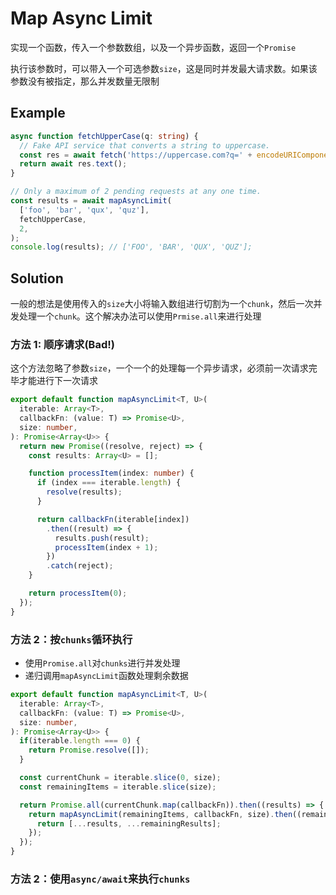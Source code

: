# Map Async Limit

实现一个函数，传入一个参数数组，以及一个异步函数，返回一个`Promise`

执行该参数时，可以带入一个可选参数`size`，这是同时并发最大请求数。如果该参数没有被指定，那么并发数量无限制

## Example

```ts
async function fetchUpperCase(q: string) {
  // Fake API service that converts a string to uppercase.
  const res = await fetch('https://uppercase.com?q=' + encodeURIComponent(q));
  return await res.text();
}

// Only a maximum of 2 pending requests at any one time.
const results = await mapAsyncLimit(
  ['foo', 'bar', 'qux', 'quz'],
  fetchUpperCase,
  2,
);
console.log(results); // ['FOO', 'BAR', 'QUX', 'QUZ'];

```

## Solution

一般的想法是使用传入的`size`大小将输入数组进行切割为一个`chunk`，然后一次并发处理一个`chunk`。这个解决办法可以使用`Prmise.all`来进行处理

### 方法 1: 顺序请求(Bad!)

这个方法忽略了参数`size`，一个一个的处理每一个异步请求，必须前一次请求完毕才能进行下一次请求

```ts
export default function mapAsyncLimit<T, U>(
  iterable: Array<T>,
  callbackFn: (value: T) => Promise<U>,
  size: number,
): Promise<Array<U>> {
  return new Promise((resolve, reject) => {
    const results: Array<U> = [];

    function processItem(index: number) {
      if (index === iterable.length) {
        resolve(results);
      }

      return callbackFn(iterable[index])
        .then((result) => {
          results.push(result);
          processItem(index + 1);
        })
        .catch(reject);
    }

    return processItem(0);
  });
}
```

### 方法 2：按`chunks`循环执行

- 使用`Promise.all`对`chunks`进行并发处理
- 递归调用`mapAsyncLimit`函数处理剩余数据

```ts
export default function mapAsyncLimit<T, U>(
  iterable: Array<T>,
  callbackFn: (value: T) => Promise<U>,
  size: number,
): Promise<Array<U>> {
  if(iterable.length === 0) {
    return Promise.resolve([]);
  }

  const currentChunk = iterable.slice(0, size);
  const remainingItems = iterable.slice(size);

  return Promise.all(currentChunk.map(callbackFn)).then((results) => {
    return mapAsyncLimit(remainingItems, callbackFn, size).then((remainingResults) => {
      return [...results, ...remainingResults];
    });
  });
}
```

### 方法 2：使用`async/await`来执行`chunks`
